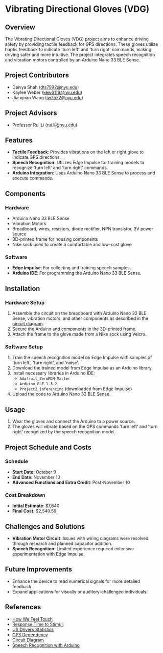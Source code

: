 # Vibrating Directional Gloves (VDG)

## Overview

The Vibrating Directional Gloves (VDG) project aims to enhance driving safety by providing tactile feedback for GPS directions. These gloves utilize haptic feedback to indicate 'turn left' and 'turn right' commands, making driving safer and more intuitive. The project integrates speech recognition and vibration motors controlled by an Arduino Nano 33 BLE Sense.

## Project Contributors

- Daivya Shah (dts7992@nyu.edu)
- Kaylee Weber (kew6119@nyu.edu)
- Jiangnan Wang (jw7572@nyu.edu)

## Project Advisors

- Professor Rui Li (rui.li@nyu.edu)

## Features

- **Tactile Feedback**: Provides vibrations on the left or right glove to indicate GPS directions.
- **Speech Recognition**: Utilizes Edge Impulse for training models to recognize 'turn left' and 'turn right' commands.
- **Arduino Integration**: Uses Arduino Nano 33 BLE Sense to process and execute commands.

## Components

### Hardware
- Arduino Nano 33 BLE Sense
- Vibration Motors
- Breadboard, wires, resistors, diode rectifier, NPN transistor, 3V power source
- 3D-printed frame for housing components
- Nike sock used to create a comfortable and low-cost glove

### Software
- **Edge Impulse**: For collecting and training speech samples.
- **Arduino IDE**: For programming the Arduino Nano 33 BLE Sense.

## Installation

### Hardware Setup
1. Assemble the circuit on the breadboard with Arduino Nano 33 BLE Sense, vibration motors, and other components as described in the [circuit diagram](./CircuitDiagram.png).
2. Secure the Arduino and components in the 3D-printed frame.
3. Attach the frame to the glove made from a Nike sock using Velcro.

### Software Setup
1. Train the speech recognition model on Edge Impulse with samples of 'turn left', 'turn right', and 'noise'.
2. Download the trained model from Edge Impulse as an Arduino library.
3. Install necessary libraries in Arduino IDE:
   - `Adafruit_ZeroPDM-Master`
   - `Arduino BLE-1.3.2`
   - `Project2_inferencing` (downloaded from Edge Impulse)
4. Upload the code to Arduino Nano 33 BLE Sense.

## Usage
1. Wear the gloves and connect the Arduino to a power source.
2. The gloves will vibrate based on the GPS commands 'turn left' and 'turn right' recognized by the speech recognition model.

## Project Schedule and Costs

### Schedule
- **Start Date**: October 9
- **End Date**: November 10
- **Advanced Functions and Extra Credit**: Post-November 10

### Cost Breakdown
- **Initial Estimate**: $7,640
- **Final Cost**: $2,540.59

## Challenges and Solutions
- **Vibration Motor Circuit**: Issues with wiring diagrams were resolved through research and planned capacitor addition.
- **Speech Recognition**: Limited experience required extensive experimentation with Edge Impulse.

## Future Improvements
- Enhance the device to read numerical signals for more detailed feedback.
- Expand applications for visually or auditory-challenged individuals.

## References
- [How We Feel Touch](https://askabiologist.asu.edu/explore/how-do-we-feel-touch)
- [Response Time to Stimuli](https://www.iaeng.org/publication/IMECS2012/IMECS2012_pp1449-1454.pdf)
- [US Drivers Statistics](https://usafacts.org/data/topics/people-society/transportation/safety/licensed-drivers/)
- [GPS Dependency](https://www.carpro.com/blog/where-drivers-are-most-dependent-on-gps-systems)
- [Circuit Diagram](https://www.circuito.io/app?components=514,8449,11022)
- [Speech Recognition with Arduino](https://circuitdigest.com/comment/33907#comment-33907)
